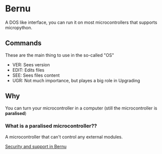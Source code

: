# Bernu
A DOS like interface, you can run it on most microcontrollers that supports micropython. 

## Commands
These are the main thing to use in the so-called "OS"

- VER: Sees version
- EDIT: Edits files
- SEE: Sees files content
- UGR: Not much importance, but playes a big role in Upgrading

## Why
You can turn your microcontroller in a computer (still the microcontroller is **paralised**)
### What is a paralised microcontroller??
A microcontroller that can't control any external modules.

[Security and support in Bernu](SECURITY.md)
